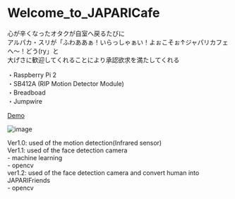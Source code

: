 # Welcome_to_JAPARICafe

心が辛くなったオタクが自室へ戻るたびに<br>
アルパカ・スリが「ふわああぁ！いらっしゃぁい！よぉこそぉ↑ジャパリカフェへ～！どう(ry」と<br>
大げさに歓迎してくれることにより承認欲求を満たしてくれる<br>

・Raspberry Pi 2<br>
・SB412A (RIP Motion Detector Module)<br>
・Breadboad<br>
・Jumpwire<br>

[Demo](https://www.instagram.com/p/BTA1-HEAd9kYuK2mVhlI5y3V2t60qwJG0-nMsM0/)

![image](https://cloud.githubusercontent.com/assets/17031124/25113295/423f88ee-2431-11e7-8f91-19e201e0c15f.png)

Ver1.0: used of the motion detection(Infrared sensor)<br>
Ver1.1: used of the face detection camera<br>
    - machine learning<br>
    - opencv<br>
ver1.2: used of the face detection camera and convert human into JAPARIFriends<br>
    - opencv<br>